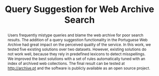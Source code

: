 ---
abstract: Users frequently mistype queries and blame the web archive for poor search
  results. The addition of a query suggestion functionality in the Portuguese Web
  Archive had great impact on the perceived quality of the service. In this work,
  we tested five existing solutions over two datasets. However, existing solutions
  do not work well, because they rely in predefined lexicons to detect misspellings.
  We improved the best solutions with a set of rules automatically tuned with an index
  of archived web collections. The final result can be tested at http://archive.pt
  and the software is publicly available as an open source project.
creators:
- Costa, Miguel
- Miranda, João
- Cruz, David
- Gomes, Daniel
date: null
document_url: https://services.phaidra.univie.ac.at/api/object/o:378057/download
grand_parent: iPRES
institutions: []
keywords:
- lisbon
landing_page_url: https://phaidra.univie.ac.at/o:378057
language: eng
layout: publication
license: CC BY-SA 2.0 AT
notes_url: null
parent: iPRES 2013
presentation_url: null
publication_type: paper
size: 204896
source_name: iPRES
title: Query Suggestion for Web Archive Search
year: 2013
---